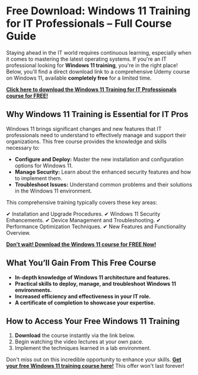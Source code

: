 # Free Download: Windows 11 Training for IT Professionals – Full Course Guide

Staying ahead in the IT world requires continuous learning, especially when it comes to mastering the latest operating systems. If you're an IT professional looking for **Windows 11 training**, you're in the right place! Below, you'll find a direct download link to a comprehensive Udemy course on Windows 11, available **completely free** for a limited time.

[**Click here to download the Windows 11 Training for IT Professionals course for FREE!**](https://udemywork.com/windows-11-training-for-it-professionals)

## Why Windows 11 Training is Essential for IT Pros

Windows 11 brings significant changes and new features that IT professionals need to understand to effectively manage and support their organizations. This free course provides the knowledge and skills necessary to:

*   **Configure and Deploy:** Master the new installation and configuration options for Windows 11.
*   **Manage Security:** Learn about the enhanced security features and how to implement them.
*   **Troubleshoot Issues:** Understand common problems and their solutions in the Windows 11 environment.

This comprehensive training typically covers these key areas:

✔ Installation and Upgrade Procedures.
✔ Windows 11 Security Enhancements.
✔ Device Management and Troubleshooting.
✔ Performance Optimization Techniques.
✔ New Features and Functionality Overview.

[**Don't wait! Download the Windows 11 course for FREE Now!**](https://udemywork.com/windows-11-training-for-it-professionals)

## What You’ll Gain From This Free Course

*   **In-depth knowledge of Windows 11 architecture and features.**
*   **Practical skills to deploy, manage, and troubleshoot Windows 11 environments.**
*   **Increased efficiency and effectiveness in your IT role.**
*   **A certificate of completion to showcase your expertise.**

## How to Access Your Free Windows 11 Training

1.  **Download** the course instantly via the link below.
2.  Begin watching the video lectures at your own pace.
3.  Implement the techniques learned in a lab environment.

Don't miss out on this incredible opportunity to enhance your skills. **[Get your free Windows 11 training course here!](https://udemywork.com/windows-11-training-for-it-professionals)** This offer won't last forever!
